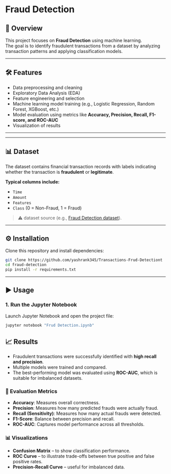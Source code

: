 # Fraud Detection

## 📌 Overview
This project focuses on **Fraud Detection** using machine learning.  
The goal is to identify fraudulent transactions from a dataset by analyzing transaction patterns and applying classification models.

---

## 🛠️ Features
- Data preprocessing and cleaning  
- Exploratory Data Analysis (EDA)  
- Feature engineering and selection  
- Machine learning model training (e.g., Logistic Regression, Random Forest, XGBoost, etc.)  
- Model evaluation using metrics like **Accuracy, Precision, Recall, F1-score, and ROC-AUC**  
- Visualization of results  

---


---

## 📊 Dataset
The dataset contains financial transaction records with labels indicating whether the transaction is **fraudulent** or **legitimate**.  

**Typical columns include:**  
- `Time`  
- `Amount`  
- `Features`  
- `Class` (0 = Non-Fraud, 1 = Fraud)  

> ⚠️ dataset source (e.g., [Fraud Detection dataset](https://drive.usercontent.google.com/download?id=1VNpyNkGxHdskfdTNRSjjyNa5qC9u0JyV&export=download&authuser=0)).

---

## ⚙️ Installation
Clone this repository and install dependencies:

```bash
git clone https://github.com/yashrank345/Transactions-Frud-Detectiont
cd fraud-detection
pip install -r requirements.txt
```

---

## ▶️ Usage

### 1. Run the Jupyter Notebook
Launch Jupyter Notebook and open the project file:

```bash
jupyter notebook "Frud Detection.ipynb"
```

## 📈 Results

- Fraudulent transactions were successfully identified with **high recall and precision**.  
- Multiple models were trained and compared.  
- The best-performing model was evaluated using **ROC-AUC**, which is suitable for imbalanced datasets.  

### 🔎 Evaluation Metrics
- **Accuracy**: Measures overall correctness.  
- **Precision**: Measures how many predicted frauds were actually fraud.  
- **Recall (Sensitivity)**: Measures how many actual frauds were detected.  
- **F1-Score**: Balance between precision and recall.  
- **ROC-AUC**: Captures model performance across all thresholds.  

### 📊 Visualizations
- **Confusion Matrix** – to show classification performance.  
- **ROC Curve** – to illustrate trade-offs between true positive and false positive rates.  
- **Precision-Recall Curve** – useful for imbalanced data.  



